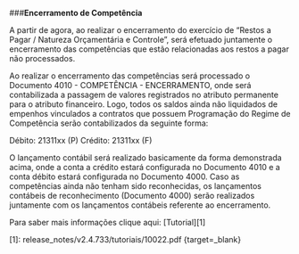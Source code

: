 ###**Encerramento de Competência**

A partir de agora, ao realizar o encerramento do exercício de “Restos a Pagar / Natureza Orçamentária e Controle”, será efetuado juntamente o encerramento das competências que estão relacionadas aos restos a pagar não processados.

Ao realizar o encerramento das competências será processado o Documento 4010 - COMPETÊNCIA - ENCERRAMENTO, onde será contabilizada a passagem de valores registrados no atributo permanente para o atributo financeiro. Logo, todos os saldos ainda não liquidados de empenhos vinculados a contratos que possuem Programação do Regime de Competência serão contabilizados da seguinte forma:

Débito:  21311xx (P)
Crédito: 21311xx (F)

O lançamento contábil será realizado basicamente da forma demonstrada acima, onde a conta a crédito estará configurada no Documento 4010 e a conta débito estará configurada no Documento 4000. Caso as competências ainda não tenham sido reconhecidas, os lançamentos contábeis de  reconhecimento (Documento 4000) serão realizados juntamente com os lançamentos contábeis referente ao encerramento. 


Para saber mais informações clique aqui: [Tutorial][1]

[1]: release_notes/v2.4.733/tutoriais/10022.pdf {target=_blank}
